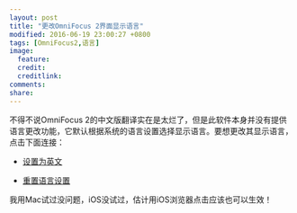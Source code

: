 ```yaml
---
layout: post
title: "更改OmniFocus 2界面显示语言"
modified: 2016-06-19 23:00:27 +0800
tags: [OmniFocus2,语言]
image:
  feature: 
  credit: 
  creditlink: 
comments: 
share: 
---
```


不得不说OmniFocus 2的中文版翻译实在是太烂了，但是此软件本身并没有提供语言更改功能，它默认根据系统的语言设置选择显示语言。要想更改其显示语言，点击下面连接：

- <a href="omnifocus:///change-preference?AppleLanguages=(en)">设置为英文</a>

- <a href="omnifocus:///change-preference?AppleLanguages=">重置语言设置</a>

我用Mac试过没问题，iOS没试过，估计用iOS浏览器点击应该也可以生效！

